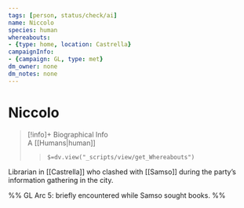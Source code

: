 ```yaml
---
tags: [person, status/check/ai]
name: Niccolo
species: human
whereabouts:
- {type: home, location: Castrella}
campaignInfo:
- {campaign: GL, type: met}
dm_owner: none
dm_notes: none
---
```

# Niccolo
>[!info]+ Biographical Info  
> A [[Humans|human]]  
>> `$=dv.view("_scripts/view/get_Whereabouts")`

Librarian in [[Castrella]] who clashed with [[Samso]] during the party’s information gathering in the city.

%%
GL Arc 5: briefly encountered while Samso sought books.
%%
